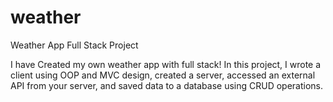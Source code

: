  # weather

Weather App Full Stack Project

I have Created my own weather app with full stack!
In this project, 
I wrote a client using OOP and MVC design,
created a server, accessed an external API from your server, and saved data to a database using CRUD operations.
